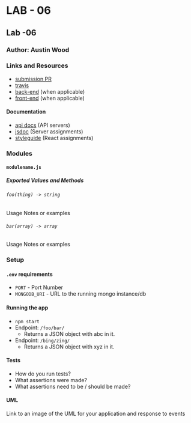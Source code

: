 # LAB - 06

## Lab -06

### Author: Austin Wood

### Links and Resources
* [submission PR](https://github.com/austin-wood-401-advanced-javascript/simple-api/pull/2) 
* [travis](None)
* [back-end](localhost:3000) (when applicable)
* [front-end](https://codesandbox.io/s/api-client-zy1o8) (when applicable)

#### Documentation
* [api docs](localhost:3000) (API servers)
* [jsdoc](http://xyz.com) (Server assignments)
* [styleguide](http://xyz.com) (React assignments)

### Modules
#### `modulename.js`
##### Exported Values and Methods

###### `foo(thing) -> string`
Usage Notes or examples

###### `bar(array) -> array`
Usage Notes or examples

### Setup
#### `.env` requirements
* `PORT` - Port Number
* `MONGODB_URI` - URL to the running mongo instance/db

#### Running the app
* `npm start`
* Endpoint: `/foo/bar/`
  * Returns a JSON object with abc in it.
* Endpoint: `/bing/zing/`
  * Returns a JSON object with xyz in it.
  
#### Tests
* How do you run tests?
* What assertions were made?
* What assertions need to be / should be made?

#### UML
Link to an image of the UML for your application and response to events
